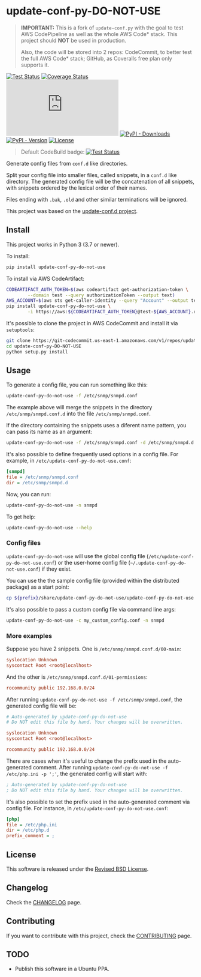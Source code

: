 update-conf-py-DO-NOT-USE
=========================

> **IMPORTANT:** This is a fork of `update-conf.py` with the goal to test AWS CodePipeline as well as the whole AWS Code\* stack. This project should **NOT** be used in production.
>
> Also, the code will be stored into 2 repos: CodeCommit, to better test the full AWS Code\* stack; GitHub, as Coveralls free plan only supports it.

[![Test Status](https://img.shields.io/endpoint?label=tests&logo=amazonaws&url=https%3A%2F%2Fkpa3zv4xkp3bpxpanhpwly7keu0rxzcd.lambda-url.us-east-1.on.aws%2Fupdate-conf-py-DO-NOT-USE-tests)](https://us-east-1.console.aws.amazon.com/codesuite/codebuild/projects/update-conf-py-DO-NOT-USE-tests/)
[![Coverage Status](https://img.shields.io/coveralls/github/rarylson/update-conf-py-DO-NOT-USE/HEAD?logo=coveralls)](https://coveralls.io/github/rarylson/update-conf-py-DO-NOT-USE)
[![PyPI - Python](https://img.shields.io/pypi/pyversions/update-conf.py?logo=python&logoColor=white)](https://pypi.python.org/pypi/update-conf.py/)
[![PyPI - Downloads](https://img.shields.io/pypi/dm/update-conf.py.svg)](https://pypi.python.org/pypi/update-conf.py/)
[![PyPI - Version](https://img.shields.io/pypi/v/update-conf.py.svg)](https://pypi.python.org/pypi/update-conf.py/)
[![License](https://img.shields.io/pypi/l/update-conf.py.svg)](LICENSE)

> Default CodeBuild badge: [![Test Status](https://codebuild.us-east-1.amazonaws.com/badges?uuid=eyJlbmNyeXB0ZWREYXRhIjoiOWZsM0ZQeXEwTWtXd3dIc3cyVFZBcFducUE3NVgrODduT21lMTRrUzMzRXJuQTFrS1oxd1pNcmZhalZscDFWSS9KNHFMQjNDSGdaUWJ1WDA5Vm44VzFnPSIsIml2UGFyYW1ldGVyU3BlYyI6Img0VkhSNlVkOG1HZUIrMGEiLCJtYXRlcmlhbFNldFNlcmlhbCI6MX0%3D&branch=master)](https://us-east-1.console.aws.amazon.com/codesuite/codebuild/projects/update-conf-py-DO-NOT-USE-tests/)

Generate config files from `conf.d` like directories.

Split your config file into smaller files, called snippets, in a `conf.d` like directory. The generated config file will be the concatenation of all snippets, with snippets ordered by the lexical order of their names.

Files ending with `.bak`, `.old` and other similar terminations will be ignored.

This project was based on the [update-conf.d project](https://github.com/Atha/update-conf.d).

Install
-------

This project works in Python 3 (3.7 or newer).

To install:

```bash
pip install update-conf-py-do-not-use
```

To install via AWS CodeArtifact:

```bash
CODEARTIFACT_AUTH_TOKEN=$(aws codeartifact get-authorization-token \
        --domain test --query authorizationToken --output text)
AWS_ACCOUNT=$(aws sts get-caller-identity --query "Account" --output text)
pip install update-conf-py-do-not-use \
        -i https://aws:${CODEARTIFACT_AUTH_TOKEN}@test-${AWS_ACCOUNT}.d.codeartifact.us-east-1.amazonaws.com/pypi/pypi/simple/
```

It's possible to clone the project in AWS CodeCommit and install it via `setuptools`:

```bash
git clone https://git-codecommit.us-east-1.amazonaws.com/v1/repos/update-conf-py-DO-NOT-USE
cd update-conf-py-DO-NOT-USE
python setup.py install
```

Usage
-----

To generate a config file, you can run something like this:

```bash
update-conf-py-do-not-use -f /etc/snmp/snmpd.conf
```

The example above will merge the snippets in the directory `/etc/snmp/snmpd.conf.d` into the file `/etc/snmp/snmpd.conf`.

If the directory containing the snippets uses a diferent name pattern, you can pass its name as an argument:

```bash
update-conf-py-do-not-use -f /etc/snmp/snmpd.conf -d /etc/snmp/snmpd.d
```

It's also possible to define frequently used options in a config file. For example, in `/etc/update-conf-py-do-not-use.conf`:

```ini
[snmpd]
file = /etc/snmp/snmpd.conf
dir = /etc/snmp/snmpd.d
```

Now, you can run:

```bash
update-conf-py-do-not-use -n snmpd
```

To get help:

```bash
update-conf-py-do-not-use --help
```

### Config files

`update-conf-py-do-not-use` will use the global config file (`/etc/update-conf-py-do-not-use.conf`) or the user-home config file (`~/.update-conf-py-do-not-use.conf`) if they exist.

You can use the the sample config file (provided within the distributed package) as a start point:

```bash
cp ${prefix}/share/update-conf-py-do-not-use/update-conf-py-do-not-use.conf /etc/update-conf-py-do-not-use.conf
```

It's also possible to pass a custom config file via command line args:

```bash
update-conf-py-do-not-use -c my_custom_config.conf -n snmpd
```

### More examples

Suppose you have 2 snippets. One is `/etc/snmp/snmpd.conf.d/00-main`:

```ini
syslocation Unknown
syscontact Root <root@localhost>
```

And the other is `/etc/snmp/snmpd.conf.d/01-permissions`:

```ini
rocommunity public 192.168.0.0/24
```

After running `update-conf-py-do-not-use -f /etc/snmp/snmpd.conf`, the generated config file will be:

```ini
# Auto-generated by update-conf-py-do-not-use
# Do NOT edit this file by hand. Your changes will be overwritten.

syslocation Unknown
syscontact Root <root@localhost>

rocommunity public 192.168.0.0/24
```

There are cases when it's useful to change the prefix used in the auto-generated comment. After running `update-conf-py-do-not-use -f /etc/php.ini -p ';'`, the generated config will start with:

```ini
; Auto-generated by update-conf-py-do-not-use
; Do NOT edit this file by hand. Your changes will be overwritten.
```

It's also possible to set the prefix used in the auto-generated comment via config file. For instance, in `/etc/update-conf-py-do-not-use.conf`:

```ini
[php]
file = /etc/php.ini
dir = /etc/php.d
prefix_comment = ;
```

License
-------

This software is released under the [Revised BSD License](LICENSE).

Changelog
---------

Check the [CHANGELOG](CHANGELOG.md) page.

Contributing
------------

If you want to contribute with this project, check the [CONTRIBUTING](CONTRIBUTING.md) page.

TODO
----

- Publish this software in a Ubuntu PPA.
